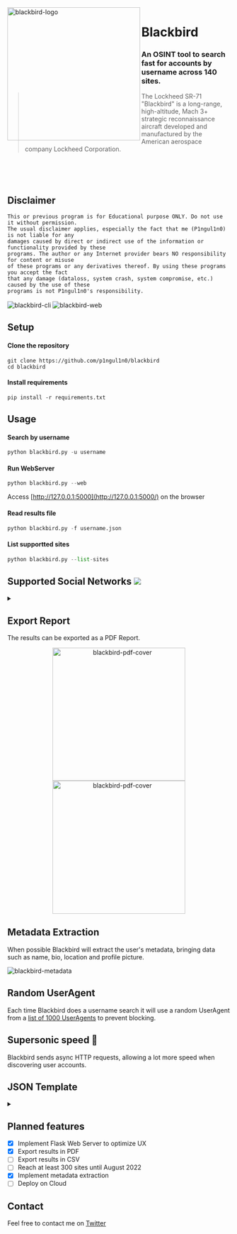 <img alt="blackbird-logo" align="left" width="300" height="300" src="https://github.com/p1ngul1n0/badges/blob/main/badges/20.png">
<h1>Blackbird</h1>

### An OSINT tool to search fast for accounts by username across 140 sites.
> The Lockheed SR-71 "Blackbird" is a long-range, high-altitude, Mach 3+ strategic reconnaissance aircraft developed and manufactured by the American aerospace company Lockheed Corporation.

</br></br></br>

## Disclaimer
```
This or previous program is for Educational purpose ONLY. Do not use it without permission. 
The usual disclaimer applies, especially the fact that me (P1ngul1n0) is not liable for any 
damages caused by direct or indirect use of the information or functionality provided by these 
programs. The author or any Internet provider bears NO responsibility for content or misuse 
of these programs or any derivatives thereof. By using these programs you accept the fact 
that any damage (dataloss, system crash, system compromise, etc.) caused by the use of these 
programs is not P1ngul1n0's responsibility.
```
<img alt="blackbird-cli" align="center" src="https://raw.githubusercontent.com/p1ngul1n0/src/master/blackbird_printscreen.png">
<img alt="blackbird-web" align="center" src="https://raw.githubusercontent.com/p1ngul1n0/src/master/blackbird_web.png">




## Setup

#### Clone the repository
```shell
git clone https://github.com/p1ngul1n0/blackbird
cd blackbird
```

#### Install requirements
```shell
pip install -r requirements.txt
```

## Usage

#### Search by username
```python
python blackbird.py -u username
```
#### Run WebServer
```python
python blackbird.py --web
```
Access [http://127.0.0.1:5000](http://127.0.0.1:5000/) on the browser

#### Read results file
```python
python blackbird.py -f username.json
```
#### List supportted sites
```python
python blackbird.py --list-sites
```

## Supported Social Networks <a name="social-networks"></a> ![](https://img.shields.io/badge/140--red)
<details>
  <summary></summary>
  
1. Facebook
2. YouTube
3. Twitter
4. Telegram
5. TikTok
6. Tinder
7. Instagram
8. Pinterest
9. Snapchat
10. Reddit
11. Soundcloud
12. Github
13. Steam
14. Linktree
15. Xbox Gamertag
16. Twitter Archived
17. Xvideos
18. PornHub
19. Xhamster
20. Periscope
21. Ask FM
22. Vimeo
23. Twitch
24. Pastebin
25. WordPress Profile
26. WordPress Site
27. AllMyLinks
28. Buzzfeed
29. JsFiddle
30. Sourceforge
31. Kickstarter
32. Smule
33. Blogspot
34. Tradingview
35. Internet Archive
36. Alura
37. Behance
38. MySpace
39. Disqus
40. Slideshare
41. Rumble
42. Ebay
43. RedBubble
44. Kik
45. Roblox
46. Armor Games
47. Fortnite Tracker
48. Duolingo
49. Chess
50. Shopify
51. Untappd
52. Last FM
53. Cash APP
54. Imgur
55. Trello
56. Minecraft
57. Patreon
58. DockerHub
59. Kongregate
60. Vine
61. Gamespot
62. Shutterstock
63. Chaturbate
64. ProtonMail
65. TripAdvisor
66. RapidAPI
67. HackTheBox
68. Wikipedia
69. Buymeacoffe
70. Arduino
71. League of Legends Tracker
72. Lego Ideas
73. Fiverr
74. Redtube
75. Dribble
76. Packet Storm Security
77. Ello
78. Medium
79. Hackaday
80. Keybase
81. HackerOne
82. BugCrowd
83. OneCompiler
84. TryHackMe
85. Lyrics Training
86. Expo
87. RAWG
88. Coroflot
89. Cloudflare
90. Wattpad
91. Mixlr
92. ImageShack
93. Freelancer
94. Dev To
95. BitBucket
96. Ko Fi
97. Flickr
98. HackerEarth
99. Spotify
100. Snapchat Stories
101. Audio Jungle
102. Avid Community
103. Bandlab
104. Carrd
105. CastingCallClub
106. Coderwall
107. Codewars
108. F3
109. Gab
110. Issuu
111. Steemit
112. Venmo
113. MODDB
114. COLOURlovers
115. Scheme Color
116. Roblox Trade
117. Aetherhub
118. BugBounty
119. Huntr
120. Universocraft
121. Wireclub
122. AminoApps
123. Trakt
124. Giphy
125. Minecraft List
126. SEOClerks
127. Mix
128. Codecademy
129. Bandcamp
130. Poshmark
131. hackster
132. BodyBuilding
133. Mastodon
134. IFTTT
135. Anime Planet
136. Destructoid
137. Gitee
138. Teknik
139. BitChute
140. The Tatto Forum
</details>

## Export Report
The results can be exported as a PDF Report.
<p float="left" align="center">
  <img alt="blackbird-pdf-cover" width="300" src="https://raw.githubusercontent.com/p1ngul1n0/src/master/blackbird_report_pdf_cover.png">
  <img alt="blackbird-pdf-cover" width="300" src="https://raw.githubusercontent.com/p1ngul1n0/src/master/blackbird_report_pdf_results.png">
</p>

## Metadata Extraction
When possible Blackbird will extract the user's metadata, bringing data such as name, bio, location and profile picture.

<img alt="blackbird-metadata" align="center" src="https://raw.githubusercontent.com/p1ngul1n0/src/master/blackbird_metadata.png">

## Random UserAgent
Each time Blackbird does a username search it will use a random UserAgent from a <a href="https://gist.github.com/pzb/b4b6f57144aea7827ae4">list of 1000 UserAgents</a> to prevent blocking.

## Supersonic speed :rocket:
Blackbird sends async HTTP requests, allowing a lot more speed when discovering user accounts.

## JSON Template
<details>
  <summary></summary>
Blackbird uses JSON as a template to store and read data.

The <a href="https://github.com/p1ngul1n0/blackbird/blob/main/data.json">data.json</a> file store all sites that blackbird verify.


#### Params
- app - Site name
- url
- valid - Python expression that returns True when user exists
- id - Unique numeric  ID
- method - HTTP method
- json - JSON body POST (needs to be escaped, use this :point_right: https://codebeautify.org/json-escape-unescape)
- {username} - Username place (URL or Body)
- response.status - HTTP response status
- responseContent - Raw response body
- soup - Beautifulsoup parsed response body
- jsonData - JSON response body
- metadada - a list of objects to be scraped

#### Examples
GET
```JSON
    {
      "app": "ExampleAPP1",
      "url": "https://www.example.com/{username}",
      "valid": "response.status == 200",
      "id": 1,
      "method": "GET"
    }
```
POST JSON
```JSON
    {
      "app": "ExampleAPP2",
      "url": "https://www.example.com/user",
      "valid": "jsonData['message']['found'] == True",
      "json": "{{\"type\": \"username\",\"input\": \"{username}\"}}",
      "id": 2,
      "method": "POST"
    }
```
GET with Metadata extraction
```JSON
    {
      "app": "Twitter",
      "id": 3,
      "method": "GET",
      "url": "https://nitter.net/{username}",
      "valid": "response.status == 200",
      "metadata": [
        {
          "type": "generic-data",
          "key": "Name",
          "value": "soup.find('a', class_='profile-card-fullname')['title']"
        },
        {
          "type": "generic-data",
          "key": "Bio",
          "value": "soup.find('div',class_='profile-bio').string"
        },
        {
          "type": "generic-data",
          "key": "Site",
          "value": "soup.find('div',class_='profile-website').text.strip('\\t\\r\\n')"
        },
        {
          "type": "generic-data",
          "key": "Member since",
          "value": "soup.find('div',class_='profile-joindate').find('span')['title']"
        },
        {
          "type": "image",
          "key": "picture",
          "value": "'https://nitter.net'+soup.find('a', class_='profile-card-avatar')['href']"
        },
        {
          "type": "location",
          "key": "location",
          "value": "soup.select_one('.profile-location:nth-of-type(2)').text.strip('\\t\\r\\n')"
        }
      ]
    }
```
If you have any suggestion of a site to be included in the search, make a pull request following the template.
</details>


## Planned features

- [X] Implement Flask Web Server to optimize UX
- [X] Export results in PDF
- [ ] Export results in CSV
- [ ] Reach at least 300 sites until August 2022
- [X] Implement metadata extraction
- [ ] Deploy on Cloud

## Contact
Feel free to contact me on <a href="https://twitter.com/p1ngul1n0">Twitter</a>
